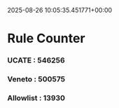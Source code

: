 2025-08-26 10:05:35.451771+00:00
# Rule Counter 
 ### UCATE : 546256

 ### Veneto : 500575

 ### Allowlist : 13930